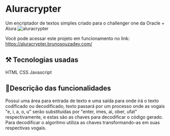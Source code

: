 # Aluracrypter

Um encriptador de textos simples criado para o challenger one da Oracle + Alura
![aluracrypter](https://user-images.githubusercontent.com/101902194/207735017-a2313131-446e-4dbc-a5fe-d71032800a08.png)

Você pode acessar este projeto em funcionamento no link: https://aluracrypter.brunosouzadev.com/

## ⚒ Tecnologias usadas
HTML
CSS
Javascript

## 📑Descrição das funcionalidades
Possui uma área para entrada de texto e uma saída para onde irá o texto codificado ou decodificado, texto passará por um processo onde as vogais "e, i, a, o, u" serão substituídas por "enter, imes, ai, ober, ufat" respectivamente, e estas são as chaves para decodificar o código gerado. Para decodificar o algoritmo utiliza as chaves transformando-as em suas respectivas vogais. 

